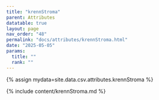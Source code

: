 ```yaml
---
title: "krennStroma"
parent: Attributes
datatable: true
layout: page
nav_order: "48"
permalink: "docs/attributes/krennStroma.html"
date: "2025-05-05"
params:
  title: ""
  rank: ""
---
```

{% assign mydata=site.data.csv.attributes.krennStroma %} 

{% include content/krennStroma.md %}
